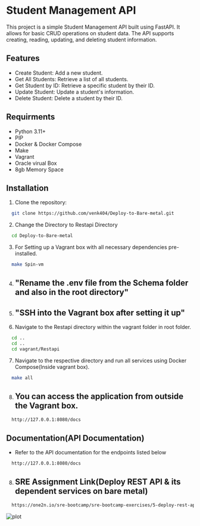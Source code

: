# Student Management API

This project is a simple Student Management API built using FastAPI. It allows for basic CRUD operations on student data. The API supports creating, reading, updating, and deleting student information.



## Features

- Create Student: Add a new student.
- Get All Students: Retrieve a list of all students.
- Get Student by ID: Retrieve a specific student by their ID.
- Update Student: Update a student's information.
- Delete Student: Delete a student by their ID.


## Requirments
- Python 3.11+
- PIP
- Docker & Docker Compose
- Make
- Vagrant
- Oracle virual Box
- 8gb Memory Space

## Installation
1) Clone the repository:

```bash
  git clone https://github.com/venk404/Deploy-to-Bare-metal.git
```

2) Change the Directory to Restapi Directory

```bash
  cd Deploy-to-Bare-metal
```

3) For Setting up a Vagrant box with all necessary dependencies pre-installed.

```bash
  make Spin-vm
```

4) ## "Rename the .env file from the Schema folder and also in the root directory"

5) ## "SSH into the Vagrant box after setting it up"

6) Navigate to the Restapi directory within the vagrant folder in root folder.
```bash
  cd ..
  cd ..
  cd vagrant/Restapi
```

7) Navigate to the respective directory and run all services using Docker Compose(Inside vagrant box).

```bash
  make all
```
8) ## You can access the application from outside the Vagrant box.

```bash
  http://127.0.0.1:8080/docs
```


## Documentation(API Documentation)

- Refer to the API documentation for the endpoints listed below
```bash
  http://127.0.0.1:8080/docs
```


8) ## SRE Assignment Link(Deploy REST API & its dependent services on bare metal)

```bash
  https://one2n.io/sre-bootcamp/sre-bootcamp-exercises/5-deploy-rest-api-its-dependent-services-on-bare-metal
```
![plot](deploy.webp)